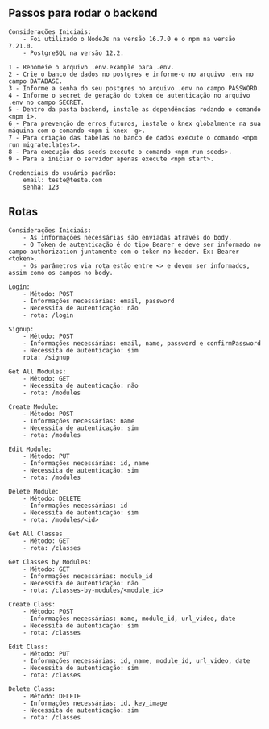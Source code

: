 ## Passos para rodar o backend
    Considerações Iniciais:
        - Foi utilizado o NodeJs na versão 16.7.0 e o npm na versão 7.21.0.
        - PostgreSQL na versão 12.2.

    1 - Renomeie o arquivo .env.example para .env.
    2 - Crie o banco de dados no postgres e informe-o no arquivo .env no campo DATABASE.
    3 - Informe a senha do seu postgres no arquivo .env no campo PASSWORD.
    4 - Informe o secret de geração do token de autenticação no arquivo .env no campo SECRET.
    5 - Dentro da pasta backend, instale as dependências rodando o comando <npm i>.
    6 - Para prevenção de erros futuros, instale o knex globalmente na sua máquina com o comando <npm i knex -g>.
    7 - Para criação das tabelas no banco de dados execute o comando <npm run migrate:latest>.
    8 - Para execução das seeds execute o comando <npm run seeds>.
    9 - Para a iniciar o servidor apenas execute <npm start>.

    Credenciais do usuário padrão:
        email: teste@teste.com
        senha: 123

## Rotas
    Considerações Iniciais:
        - As informações necessárias são enviadas através do body.
        - O Token de autenticação é do tipo Bearer e deve ser informado no campo authorization juntamente com o token no header. Ex: Bearer <token>.
        - Os parâmetros via rota estão entre <> e devem ser informados, assim como os campos no body.

    Login:
        - Método: POST
        - Informações necessárias: email, password
        - Necessita de autenticação: não
        - rota: /login

    Signup:
        - Método: POST
        - Informações necessárias: email, name, password e confirmPassword
        - Necessita de autenticação: sim
        rota: /signup

    Get All Modules:
        - Método: GET
        - Necessita de autenticação: não
        - rota: /modules

    Create Module:
        - Método: POST
        - Informações necessárias: name
        - Necessita de autenticação: sim
        - rota: /modules

    Edit Module:
        - Método: PUT
        - Informações necessárias: id, name
        - Necessita de autenticação: sim
        - rota: /modules

    Delete Module:
        - Método: DELETE
        - Informações necessárias: id
        - Necessita de autenticação: sim
        - rota: /modules/<id>

    Get All Classes
        - Método: GET
        - rota: /classes

    Get Classes by Modules:
        - Método: GET
        - Informações necessárias: module_id
        - Necessita de autenticação: não
        - rota: /classes-by-modules/<module_id>

    Create Class:
        - Método: POST
        - Informações necessárias: name, module_id, url_video, date
        - Necessita de autenticação: sim
        - rota: /classes

    Edit Class:
        - Método: PUT
        - Informações necessárias: id, name, module_id, url_video, date
        - Necessita de autenticação: sim
        - rota: /classes

    Delete Class:
        - Método: DELETE
        - Informações necessárias: id, key_image
        - Necessita de autenticação: sim
        - rota: /classes